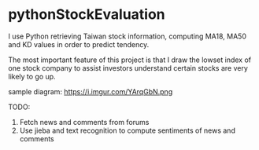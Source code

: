 # pythonStockEvaluation
I use Python retrieving Taiwan stock information, computing MA18, MA50 and KD values in order to predict tendency.

The most important feature of this project is that I draw the lowset index of one stock company to assist investors understand certain stocks are very likely to go up.

sample diagram: https://i.imgur.com/YArqGbN.png

TODO:
1. Fetch news and comments from forums
2. Use jieba and text recognition to compute sentiments of news and comments
